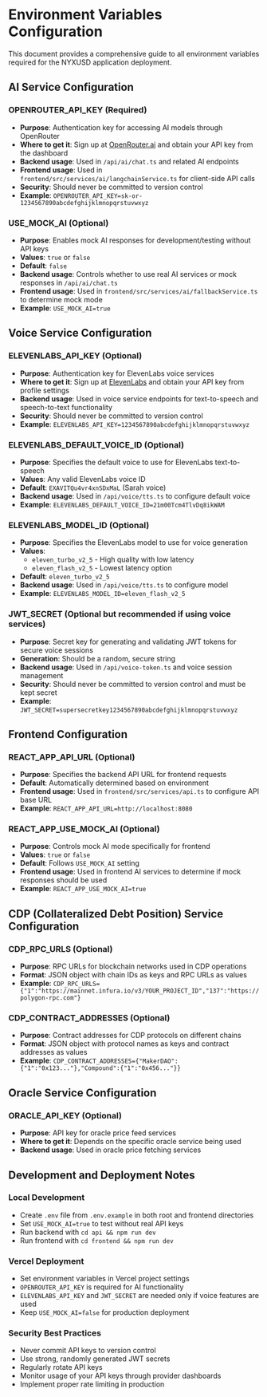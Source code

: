 # Environment Variables Configuration

This document provides a comprehensive guide to all environment variables required for the NYXUSD application deployment.

## AI Service Configuration

### OPENROUTER_API_KEY (Required)
- **Purpose**: Authentication key for accessing AI models through OpenRouter
- **Where to get it**: Sign up at [OpenRouter.ai](https://openrouter.ai) and obtain your API key from the dashboard
- **Backend usage**: Used in `/api/ai/chat.ts` and related AI endpoints
- **Frontend usage**: Used in `frontend/src/services/ai/langchainService.ts` for client-side API calls
- **Security**: Should never be committed to version control
- **Example**: `OPENROUTER_API_KEY=sk-or-1234567890abcdefghijklmnopqrstuvwxyz`

### USE_MOCK_AI (Optional)
- **Purpose**: Enables mock AI responses for development/testing without API keys
- **Values**: `true` or `false`
- **Default**: `false`
- **Backend usage**: Controls whether to use real AI services or mock responses in `/api/ai/chat.ts`
- **Frontend usage**: Used in `frontend/src/services/ai/fallbackService.ts` to determine mock mode
- **Example**: `USE_MOCK_AI=true`

## Voice Service Configuration

### ELEVENLABS_API_KEY (Optional)
- **Purpose**: Authentication key for ElevenLabs voice services
- **Where to get it**: Sign up at [ElevenLabs](https://elevenlabs.io) and obtain your API key from profile settings
- **Backend usage**: Used in voice service endpoints for text-to-speech and speech-to-text functionality
- **Security**: Should never be committed to version control
- **Example**: `ELEVENLABS_API_KEY=1234567890abcdefghijklmnopqrstuvwxyz`

### ELEVENLABS_DEFAULT_VOICE_ID (Optional)
- **Purpose**: Specifies the default voice to use for ElevenLabs text-to-speech
- **Values**: Any valid ElevenLabs voice ID
- **Default**: `EXAVITQu4vr4xnSDxMaL` (Sarah voice)
- **Backend usage**: Used in `/api/voice/tts.ts` to configure default voice
- **Example**: `ELEVENLABS_DEFAULT_VOICE_ID=21m00Tcm4TlvDq8ikWAM`

### ELEVENLABS_MODEL_ID (Optional)
- **Purpose**: Specifies the ElevenLabs model to use for voice generation
- **Values**: 
  - `eleven_turbo_v2_5` - High quality with low latency
  - `eleven_flash_v2_5` - Lowest latency option
- **Default**: `eleven_turbo_v2_5`
- **Backend usage**: Used in `/api/voice/tts.ts` to configure model
- **Example**: `ELEVENLABS_MODEL_ID=eleven_flash_v2_5`

### JWT_SECRET (Optional but recommended if using voice services)
- **Purpose**: Secret key for generating and validating JWT tokens for secure voice sessions
- **Generation**: Should be a random, secure string
- **Backend usage**: Used in `/api/voice-token.ts` and voice session management
- **Security**: Should never be committed to version control and must be kept secret
- **Example**: `JWT_SECRET=supersecretkey1234567890abcdefghijklmnopqrstuvwxyz`

## Frontend Configuration

### REACT_APP_API_URL (Optional)
- **Purpose**: Specifies the backend API URL for frontend requests
- **Default**: Automatically determined based on environment
- **Frontend usage**: Used in `frontend/src/services/api.ts` to configure API base URL
- **Example**: `REACT_APP_API_URL=http://localhost:8080`

### REACT_APP_USE_MOCK_AI (Optional)
- **Purpose**: Controls mock AI mode specifically for frontend
- **Values**: `true` or `false`
- **Default**: Follows `USE_MOCK_AI` setting
- **Frontend usage**: Used in frontend AI services to determine if mock responses should be used
- **Example**: `REACT_APP_USE_MOCK_AI=true`

## CDP (Collateralized Debt Position) Service Configuration

### CDP_RPC_URLS (Optional)
- **Purpose**: RPC URLs for blockchain networks used in CDP operations
- **Format**: JSON object with chain IDs as keys and RPC URLs as values
- **Example**: `CDP_RPC_URLS={"1":"https://mainnet.infura.io/v3/YOUR_PROJECT_ID","137":"https://polygon-rpc.com"}`

### CDP_CONTRACT_ADDRESSES (Optional)
- **Purpose**: Contract addresses for CDP protocols on different chains
- **Format**: JSON object with protocol names as keys and contract addresses as values
- **Example**: `CDP_CONTRACT_ADDRESSES={"MakerDAO":{"1":"0x123..."},"Compound":{"1":"0x456..."}}`

## Oracle Service Configuration

### ORACLE_API_KEY (Optional)
- **Purpose**: API key for oracle price feed services
- **Where to get it**: Depends on the specific oracle service being used
- **Backend usage**: Used in oracle price fetching services

## Development and Deployment Notes

### Local Development
- Create `.env` file from `.env.example` in both root and frontend directories
- Set `USE_MOCK_AI=true` to test without real API keys
- Run backend with `cd api && npm run dev`
- Run frontend with `cd frontend && npm run dev`

### Vercel Deployment
- Set environment variables in Vercel project settings
- `OPENROUTER_API_KEY` is required for AI functionality
- `ELEVENLABS_API_KEY` and `JWT_SECRET` are needed only if voice features are used
- Keep `USE_MOCK_AI=false` for production deployment

### Security Best Practices
- Never commit API keys to version control
- Use strong, randomly generated JWT secrets
- Regularly rotate API keys
- Monitor usage of your API keys through provider dashboards
- Implement proper rate limiting in production